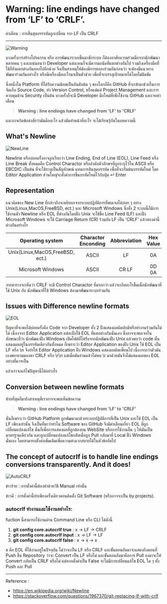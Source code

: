 # Warning: line endings have changed from ‘LF’ to ‘CRLF’.
คำเตือน : การสิ้นสุดบรรรทัดถูกเปลี่ยน จาก LF เป็น CRLF

---

![Warning](https://user-images.githubusercontent.com/4097841/46043452-13ae4800-c0e6-11e8-8d68-b83b86e3e58a.png)
<p>บางครั้งการสร้างโปรแกรม หรือ การพัฒนาระบบขึ้นมาซักระบบ ก็ต้องอาศัยความร่วมมือจากนักพัฒนาหลายคน ๆ และแน่นอนว่า Developer แต่ละคนก็จะมีความถนัดที่แตกต่างกันไป รวมถึงเครื่องมือที่ใช้ก็ยังแตกต่างกันออกไปอีกด้วย จึงเป็นสาเหตุให้ต้องมีการตกลงร่วมกันก่อนว่า จะต้องมีแนวทางพัฒนาร่วมกันอย่างไร หรือมีเครื่องมืออะไรมาเป็นตัวช่วย เพื่อที่จะบรรลุเป้าหมายได้โดยไม่ติดขัด</p>
<p>ซึ่งหนึ่งใน Platform ที่ได้รับความนิยมเป็นอันดับต้น ๆ ของโลกก็คือ GitHub ที่จะเข้ามาช่วยในการจัดเก็บ Source Code, ทำ Version Control, หรือแม้แต่ Project Management และการควบคุมด้าน Security เป็นต้น บางครั้งก็จะมี Developer มือใหม่ที่เพิ่งใช้งาน GitHub และเจอคำเตือน </p>

> **Warning : line endings have changed from 'LF' to 'CRLF'**

<p>และอาจเกิดข้อสงสัยว่ามันคืออะไร แล้วมันทำหน้าที่อะไร จะได้เรียนรุ้กันในบทความนี้</p>

## What's Newline
![NewLine](https://upload.wikimedia.org/wikipedia/commons/b/b3/Illustration_of_a_newline.png)
<p>Newline หรือบ่อยครั้งอาจถูกเรียกว่า Line Ending, End of Line (EOL), Line Feed หรือ Line Break ทั้งหมดคือ Control Charactor หรือลำดับตัวอักษรที่ถูกระบุไว้ใน ASCII หรือ EBCDIC เป็นต้น ที่จะใช้ระบุเป็นสัญลักษณ์ แทนการสินสุดบรรทัด เพื่อที่จะเริ่มต้นบรรทัดใหม่ โดย Editor Application ส่วนใหญ่จะตั้งค่าการขึ้นบรทัดใหม่ไว้กับปุ่ม ↵ Enter </p>

## Representation
<p>แนวคิดของ New Line ที่กล่าวถึงจะหยิบยกจากระบบปฏิบัติการที่พบเจอได้บ่อย ๆ อย่าง Unix(Linux,MacOS,FreeBSD, ect.) และ Microsoft Windows ซึ่งทั้ง 2 ระบบนี้ก็มีการใช้งานตัว Newline หรือ EOL ที่ต่างกันโดยฝั่ง Unix จะใช้ชื่อ Line Feed (LF) และฝั่ง Microsoft Windows จะใช้ Carriage Return (CR) ร่วมกับ LF เป็น 'CRLF' แล้วสองคำนี้ต่างกันอย่างไร</p>

|Operating system|Charactor Enconding|Abbreviation|Hex Value|Dec Value|Escape Sequence|
|:-:|:-:|:-:|:-:|:-:|:-:|
|Unix(Linux,MacOS,FreeBSD, ect.)|ASCII|LF|0A|10|\n|
|Microsoft Windows|ASCII|CR LF|0D 0A|13 10|\r\n|

<p>จากตารางจะเห็นว่า CRLF จะมี Control Charactor ที่มากกว่า แล้วจะเกิดอะไรขึ้นเมื่อนักพัฒนาที่ใช้ Unix กับ นักพัฒนาที่ใช้ Windows ต้องมาพัฒนาระบบร่วมกัน</p>

## Issues with Difference newline formats
![EOL](https://upload.wikimedia.org/wikipedia/commons/2/27/Newline_hex_0A.png)
<p>ปัญหาที่จะพบได้บ่อยครั้งคือ Code จาก Developer ทั้ง 2 ฝั่งแสดงผลผิดปกติหรือทำงานร่วมกันไม่ได้ เนื่องจาก Editor Application แต่ละฝั่งใช้ EOL ที่แตกต่างกันนั่นเอง ซึ่งอาจจะพบเจอในลักษณะที่ว่า นักพัฒนาฝั่ง Windows เปิดไฟล์ที่ได้รับจากนักพัฒนาฝั่ง Unix แล้วพบว่า code นั้นแสดงผลอยู่ในบรรทัดเดียวกันทั้งหมด ก็เพราะว่า Editor Application ของฝั่ง Unix ใช้ EOL เป็น LF หรือ \n จึงทำให้ Editor Application ฝั่ง Windows แสดงผลผิดเพี้ยนไป เนื่องจากว่าตัวมันเองพยายามมองหา CRLF หรือ \r\n แต่เมื่อมันอ่านแล้วไม่พบ \r มาด้วยมันจึงไม่แสดงผลของ EOL อย่างที่ควรเป็น </p> แล้วเราจะแก้ไขปัญหานี้ได้อย่างไร

## Conversion between newline formats
ท้ายที่สุดก็มาถึงสาเหตุที่เราอาจจะพบเห็นข้อความ

> **Warning : line endings have changed from 'LF' to 'CRLF'**

นั่นก็เพราะว่า GitHub Platform ถูกพัฒนามาด้วยระบบปฏิบัติการที่เป็น Unix และใช้ EOL เป็น LF เพียงเท่านั้น จึงเป็นที่มาว่าทำไม Software ของ GitHub จึงมีคำเตือนเกี่ยว EOL ที่ถูกเปลี่ยนแปลงแก้ไข นั่นก็เพื่อการแสดงผลที่ถูกต้องบน WebSite หรือการใช้งานอื่น ๆ ให้มันเป็นมาตรฐานเดียวกัน และถูกเปลี่ยนแปลงแก้ไขกลับเมื่อถูก Pull กลับมาที่ Local ฝั่ง Windows นั่นเอง โดยสามารถตั้งค่าเพิ่มเติมเพื่อความสะดวกสบายได้ในหัวข้อถัดไป

## The concept of autocrlf is to handle line endings conversions transparently. And it does!
![AutoCRLF](/images/autocrlf.png)
<p>ข่าวร้าย : การตั้งค่านี้ต้องทำด้วยวิธี Manual เท่านั้น</p>
<p>ข่าวดี : การตั้งค่านี้ทำเพียงครั้งเดียวตอนติดตั้ง Git Software (หรืออาจจะเป็น by projects).</p>

### autocrlf ทำงานและใช้งานอย่างไร:

fuction นี้สามารถใช้งานผ่าน Command Line หรือ CLI ได้ดังนี้

>>>

1) **git config core.autocrlf true**  :   x -> LF -> CRLF
2) **git config core.autocrlf input** :   x -> LF -> LF
3) **git config core.autocrlf false** :   x -> x -> x

>>>

x คือ EOL ที่ใช้งานอยู่ในปัจจุบัน ไม่ว่าจะเป็น LF หรือ CRLF และขั้นตอนถัดมาจะแสดงถึงตอนที่ Push ขึ้น Repository ว่าจะ Convert เป็น LF หรือไม่ และขั้นตอนถัดมาคือการ Pull ลงมาจะให้ Convert กลับเป็น CRLF หรือไม่ แต่หากตั้งค่าเป็น False จะไม่มีการเปลี่ยนแก้ไข EOL ใด ๆ ทั้ง Push และ Pull

---

Reference : 
- https://en.wikipedia.org/wiki/Newline
- https://stackoverflow.com/questions/1967370/git-replacing-lf-with-crlf
